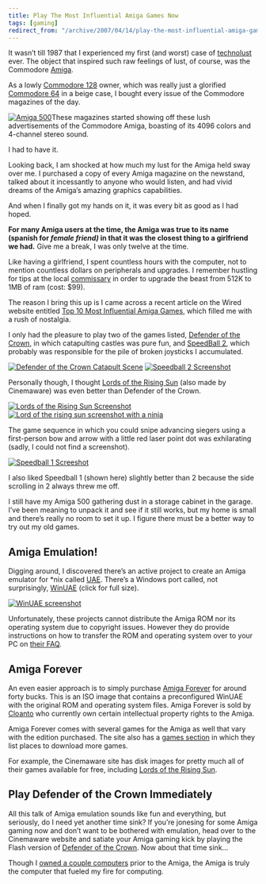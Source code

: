 ```yaml
---
title: Play The Most Influential Amiga Games Now
tags: [gaming]
redirect_from: "/archive/2007/04/14/play-the-most-influential-amiga-games-now.aspx/"
---
```


It wasn’t till 1987 that I experienced my first (and worst) case of
[technolust](http://www.urbandictionary.com/define.php?term=technolust "Definition of Technolust")
ever. The object that inspired such raw feelings of lust, of course, was
the Commodore
[Amiga](http://en.wikipedia.org/wiki/Amiga "Amiga on Wikipedia").

As a lowly [Commodore
128](http://en.wikipedia.org/wiki/Commodore_128 "Commodore 128 on Wikipedia")
owner, which was really just a glorified [Commodore
64](http://en.wikipedia.org/wiki/Commodore_64 "Commodore 64 on Wikipedia")
in a beige case, I bought every issue of the Commodore magazines of the
day.

[![Amiga
500](https://haacked.com/assets/images/haacked_com/WindowsLiveWriter/PlayTheMostInfluentialAmigaGames_10096/amiga500_thumb1.jpg)](https://haacked.com/assets/images/haacked_com/WindowsLiveWriter/PlayTheMostInfluentialAmigaGames_10096/amiga5003.jpg)These
magazines started showing off these lush advertisements of the Commodore
Amiga, boasting of its 4096 colors and 4-channel stereo sound.

I had to have it.

Looking back, I am shocked at how much my lust for the Amiga held sway
over me. I purchased a copy of every Amiga magazine on the newstand,
talked about it incessantly to anyone who would listen, and had vivid
dreams of the Amiga’s amazing graphics capabilities.

And when I finally got my hands on it, it was every bit as good as I had
hoped.

**For many Amiga users at the time, the Amiga was true to its name
(spanish for *female friend)* in that it was the closest thing to a
girlfriend we had.** Give me a break, I was only twelve at the time.

Like having a girlfriend, I spent countless hours with the computer, not
to mention countless dollars on peripherals and upgrades. I remember
hustling for tips at the local
[commissary](http://dictionary.reference.com/browse/commissary "Commissary definition.")
in order to upgrade the beast from 512K to 1MB of ram (cost: \$99).

The reason I bring this up is I came across a recent article on the
Wired website entitled [Top 10 Most Influential Amiga
Games](http://www.wired.com/gaming/gamingreviews/multimedia/2007/04/gallery_amiga0411? "Top 10 Most Influential Amiga Games - Wired Article"),
which filled me with a rush of nostalgia.

I only had the pleasure to play two of the games listed, [Defender of
the
Crown](http://www.wired.com/gaming/gamingreviews/multimedia/2007/04/gallery_amiga0411?slide=2&slideView=2 "Defender of the Crown Summary"),
in which catapulting castles was pure fun, and [SpeedBall
2](http://www.wired.com/gaming/gamingreviews/multimedia/2007/04/gallery_amiga0411?slide=4&slideView=3 "Speedball 2 Summary"),
which probably was responsible for the pile of broken joysticks I
accumulated.

[![Defender of the Crown Catapult
Scene](https://haacked.com/assets/images/haacked_com/WindowsLiveWriter/PlayTheMostInfluentialAmigaGames_10096/doccatapult.png)](https://haacked.com/assets/images/haacked_com/WindowsLiveWriter/PlayTheMostInfluentialAmigaGames_10096/doccatapult1.png)
[![Speedball 2
Screenshot](https://haacked.com/assets/images/haacked_com/WindowsLiveWriter/PlayTheMostInfluentialAmigaGames_10096/Speedball2_s52.png)](https://haacked.com/assets/images/haacked_com/WindowsLiveWriter/PlayTheMostInfluentialAmigaGames_10096/Speedball2_s53.png)

Personally though, I thought [Lords of the Rising
Sun](http://www.cinemaware.com/clsgame_lords.asp "Lords of the Rising Sun")
(also made by Cinemaware) was even better than Defender of the Crown.

[![Lords of the Rising Sun
Screenshot](https://haacked.com/assets/images/haacked_com/WindowsLiveWriter/PlayTheMostInfluentialAmigaGames_10096/lorscastle_thumb2.jpg)](https://haacked.com/assets/images/haacked_com/WindowsLiveWriter/PlayTheMostInfluentialAmigaGames_10096/lorscastle4.jpg)
[![Lord of the rising sun screenshot with a
ninja](https://haacked.com/assets/images/haacked_com/WindowsLiveWriter/PlayTheMostInfluentialAmigaGames_10096/lorsninja.gif)](https://haacked.com/assets/images/haacked_com/WindowsLiveWriter/PlayTheMostInfluentialAmigaGames_10096/lorsninja1.gif)

The game sequence in which you could snipe advancing siegers using a
first-person bow and arrow with a little red laser point dot was
exhilarating (sadly, I could not find a screenshot).

[![Speedball 1
Screeshot](https://haacked.com/assets/images/haacked_com/WindowsLiveWriter/PlayTheMostInfluentialAmigaGames_10096/Speedball_thumb1.png)](https://haacked.com/assets/images/haacked_com/WindowsLiveWriter/PlayTheMostInfluentialAmigaGames_10096/Speedball3.png)

I also liked Speedball 1 (shown here) slightly better than 2 because the
side scrolling in 2 always threw me off.

I still have my Amiga 500 gathering dust in a storage cabinet in the
garage. I’ve been meaning to unpack it and see if it still works, but my
home is small and there’s really no room to set it up. I figure there
must be a better way to try out my old games.

## Amiga Emulation!

Digging around, I discovered there’s an active project to create an
Amiga emulator for *nix called
[UAE](http://uae.coresystems.de/ "Amiga Emulator"). There’s a Windows
port called, not surprisingly,
[WinUAE](http://www.winuae.net/ "Windows port of the UAE Amiga Emulator") (click
for full size).

[![WinUAE
screenshot](https://haacked.com/assets/images/haacked_com/WindowsLiveWriter/PlayTheMostInfluentialAmigaGames_10096/WinUAEProperties_thumb3.png)](https://haacked.com/assets/images/haacked_com/WindowsLiveWriter/PlayTheMostInfluentialAmigaGames_10096/WinUAEProperties5.png)

Unfortunately, these projects cannot distribute the Amiga ROM nor its
operating system due to copyright issues. However they do provide
instructions on how to transfer the ROM and operating system over to
your PC on [their
FAQ](http://www.pcguru.plus.com/uae_transfer.html "UAE Faq").

## Amiga Forever

An even easier approach is to simply purchase [Amiga
Forever](http://www.amigaforever.com/ "Amiga Forever") for around forty
bucks. This is an ISO image that contains a preconfigured WinUAE with
the original ROM and operating system files. Amiga Forever is sold by
[Cloanto](http://www.cloanto.com/ "Cloanto") who currently own certain
intellectual property rights to the Amiga.

Amiga Forever comes with several games for the Amiga as well that vary
with the edition purchased. The site also has a [games
section](http://www.amigaforever.com/games/ "Games for the Amiga") in
which they list places to download more games.

For example, the Cinemaware site has disk images for pretty much all of
their games available for free, including [Lords of the Rising
Sun](http://www.cinemaware.com/clsgame_lords.asp?sel=amrom "Lords of the Rising Sun").

## Play Defender of the Crown Immediately

All this talk of Amiga emulation sounds like fun and everything, but
seriously, do I need yet another time sink? If you’re jonesing for some
Amiga gaming now and don’t want to be bothered with emulation, head over
to the Cinemaware website and satiate your Amiga gaming kick by playing
the Flash version of [Defender of the
Crown](http://www.cinemaware.com/play_dotc.asp "Defender of the Crown").
Now about that time sink...

Though I [owned a couple
computers](https://haacked.com/archive/2005/03/12/what-is-your-blogger-handle.aspx "My computers")
prior to the Amiga, the Amiga is truly the computer that fueled my fire
for computing.

